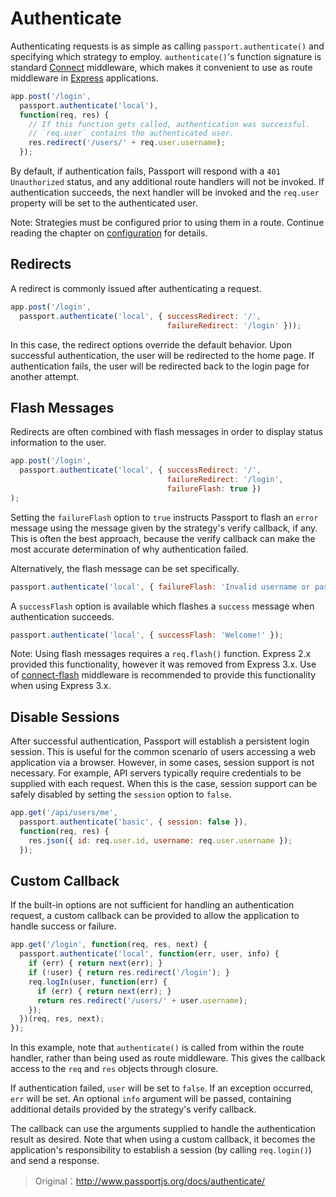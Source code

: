 # Authenticate

Authenticating requests is as simple as calling `passport.authenticate()` and specifying which strategy to employ. `authenticate()`'s function signature is standard [Connect](http://www.senchalabs.org/connect/) middleware, which makes it convenient to use as route middleware in [Express](http://expressjs.com/) applications.

```javascript
app.post('/login',
  passport.authenticate('local'),
  function(req, res) {
    // If this function gets called, authentication was successful.
    // `req.user` contains the authenticated user.
    res.redirect('/users/' + req.user.username);
  });
```

By default, if authentication fails, Passport will respond with a `401 Unauthorized` status, and any additional route handlers will not be invoked. If authentication succeeds, the next handler will be invoked and the `req.user` property will be set to the authenticated user.

Note: Strategies must be configured prior to using them in a route. Continue reading the chapter on [configuration](http://www.passportjs.org/guide/configure/) for details.

## Redirects

A redirect is commonly issued after authenticating a request.

```javascript
app.post('/login',
  passport.authenticate('local', { successRedirect: '/',
                                   failureRedirect: '/login' }));
```

In this case, the redirect options override the default behavior. Upon successful authentication, the user will be redirected to the home page. If authentication fails, the user will be redirected back to the login page for another attempt.

## Flash Messages

Redirects are often combined with flash messages in order to display status information to the user.

```javascript
app.post('/login',
  passport.authenticate('local', { successRedirect: '/',
                                   failureRedirect: '/login',
                                   failureFlash: true })
);
```

Setting the `failureFlash` option to `true` instructs Passport to flash an `error` message using the message given by the strategy's verify callback, if any. This is often the best approach, because the verify callback can make the most accurate determination of why authentication failed.

Alternatively, the flash message can be set specifically.

```javascript
passport.authenticate('local', { failureFlash: 'Invalid username or password.' });
```

A `successFlash` option is available which flashes a `success` message when authentication succeeds.

```javascript
passport.authenticate('local', { successFlash: 'Welcome!' });
```

Note: Using flash messages requires a `req.flash()` function. Express 2.x provided this functionality, however it was removed from Express 3.x. Use of [connect-flash](https://github.com/jaredhanson/connect-flash) middleware is recommended to provide this functionality when using Express 3.x.

## Disable Sessions

After successful authentication, Passport will establish a persistent login session. This is useful for the common scenario of users accessing a web application via a browser. However, in some cases, session support is not necessary. For example, API servers typically require credentials to be supplied with each request. When this is the case, session support can be safely disabled by setting the `session` option to `false`.

```javascript
app.get('/api/users/me',
  passport.authenticate('basic', { session: false }),
  function(req, res) {
    res.json({ id: req.user.id, username: req.user.username });
  });
```

## Custom Callback

If the built-in options are not sufficient for handling an authentication request, a custom callback can be provided to allow the application to handle success or failure.

```javascript
app.get('/login', function(req, res, next) {
  passport.authenticate('local', function(err, user, info) {
    if (err) { return next(err); }
    if (!user) { return res.redirect('/login'); }
    req.logIn(user, function(err) {
      if (err) { return next(err); }
      return res.redirect('/users/' + user.username);
    });
  })(req, res, next);
});
```

In this example, note that `authenticate()` is called from within the route handler, rather than being used as route middleware. This gives the callback access to the `req` and `res` objects through closure.

If authentication failed, `user` will be set to `false`. If an exception occurred, `err` will be set. An optional `info` argument will be passed, containing additional details provided by the strategy's verify callback.

The callback can use the arguments supplied to handle the authentication result as desired. Note that when using a custom callback, it becomes the application's responsibility to establish a session (by calling `req.login()`) and send a response.

> Original：http://www.passportjs.org/docs/authenticate/